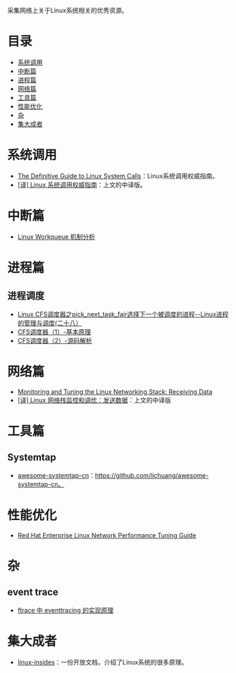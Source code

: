 采集网络上关于Linux系统相关的优秀资源。

# 目录
* [系统调用](#系统调用)
* [中断篇](#中断篇)
* [进程篇](#进程篇)
* [网络篇](#网络篇)
* [工具篇](#工具篇)
* [性能优化](#性能优化)
* [杂](#杂)
* [集大成者](#集大成者)

# 系统调用
* [The Definitive Guide to Linux System Calls](https://blog.packagecloud.io/eng/2016/04/05/the-definitive-guide-to-linux-system-calls/)：Linux系统调用权威指南。
* [[译] Linux 系统调用权威指南](https://arthurchiao.github.io/blog/system-call-definitive-guide-zh/)：上文的中译版。

# 中断篇

* [Linux Workqueue 机制分析](https://www.binss.me/blog/analysis-of-linux-workqueue/)

# 进程篇
## 进程调度
* [Linux CFS调度器之pick_next_task_fair选择下一个被调度的进程--Linux进程的管理与调度(二十八）](https://www.cnblogs.com/linhaostudy/p/9977126.html)
* [CFS调度器（1）-基本原理](http://www.wowotech.net/process_management/447.html)
* [CFS调度器（2）-源码解析](http://www.wowotech.net/process_management/448.html)

# 网络篇
* [Monitoring and Tuning the Linux Networking Stack: Receiving Data](https://blog.packagecloud.io/eng/2016/06/22/monitoring-tuning-linux-networking-stack-receiving-data/)
* [[译] Linux 网络栈监控和调优：发送数据](https://arthurchiao.github.io/blog/tuning-stack-tx-zh/)：上文的中译版

# 工具篇

## Systemtap
* [awesome-systemtap-cn](https://github.com/lichuang/awesome-systemtap-cn)：https://github.com/lichuang/awesome-systemtap-cn。

# 性能优化
* [Red Hat Enterprise Linux Network Performance Tuning
Guide](https://access.redhat.com/sites/default/files/attachments/20150325_network_performance_tuning.pdf)

# 杂
## event trace
* [ftrace 中 eventtracing 的实现原理](https://www.ibm.com/developerworks/cn/linux/1609_houp_ftrace/index.html)


# 集大成者
* [linux-insides](https://0xax.gitbooks.io/linux-insides/)：一份开放文档，介绍了Linux系统的很多原理。
